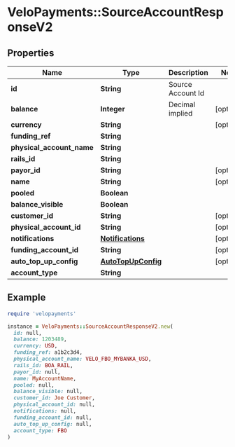 # VeloPayments::SourceAccountResponseV2

## Properties

| Name | Type | Description | Notes |
| ---- | ---- | ----------- | ----- |
| **id** | **String** | Source Account Id |  |
| **balance** | **Integer** | Decimal implied | [optional] |
| **currency** | **String** |  | [optional] |
| **funding_ref** | **String** |  |  |
| **physical_account_name** | **String** |  |  |
| **rails_id** | **String** |  |  |
| **payor_id** | **String** |  | [optional] |
| **name** | **String** |  | [optional] |
| **pooled** | **Boolean** |  |  |
| **balance_visible** | **Boolean** |  |  |
| **customer_id** | **String** |  | [optional] |
| **physical_account_id** | **String** |  | [optional] |
| **notifications** | [**Notifications**](Notifications.md) |  | [optional] |
| **funding_account_id** | **String** |  | [optional] |
| **auto_top_up_config** | [**AutoTopUpConfig**](AutoTopUpConfig.md) |  | [optional] |
| **account_type** | **String** |  |  |

## Example

```ruby
require 'velopayments'

instance = VeloPayments::SourceAccountResponseV2.new(
  id: null,
  balance: 1203489,
  currency: USD,
  funding_ref: a1b2c3d4,
  physical_account_name: VELO_FBO_MYBANKA_USD,
  rails_id: BOA_RAIL,
  payor_id: null,
  name: MyAccountName,
  pooled: null,
  balance_visible: null,
  customer_id: Joe Customer,
  physical_account_id: null,
  notifications: null,
  funding_account_id: null,
  auto_top_up_config: null,
  account_type: FBO
)
```

